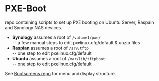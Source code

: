 PXE-Boot
=======

repo containing scripts to set up PXE booting on Ubuntu Server, Raspain and 
Synology NAS devices.

- **Synology** assumes a root of `/volume1/pxe/`  
-- a few manual steps to edit pxelinux.cfg/default & unzip files
- **Raspian** assumes a root of `/srv/tftp`  
-- one step to edit pxelinux.cfg/default
- **Ubuntu** assumes a root of `/var/lib/tftpboot`  
-- one step to edit pxelinux.cfg/default

See [Bootscreens repo](https://github.com/chris18890/boot-screens) for menu 
and display structure.
